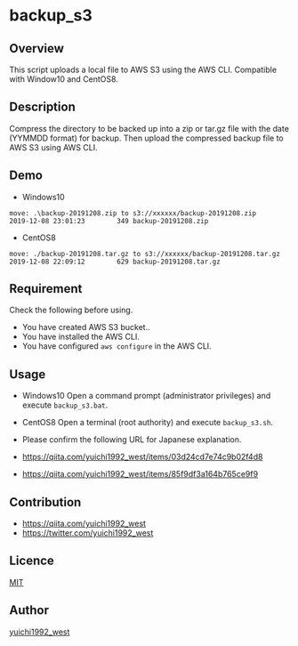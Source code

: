 backup_s3
====

## Overview
This script uploads a local file to AWS S3 using the AWS CLI. Compatible with Window10 and CentOS8.

## Description
Compress the directory to be backed up into a zip or tar.gz file with the date (YYMMDD format) for backup. Then upload the compressed backup file to AWS S3 using AWS CLI.

## Demo
* Windows10
```
move: .\backup-20191208.zip to s3://xxxxxx/backup-20191208.zip
2019-12-08 23:01:23        349 backup-20191208.zip
```

* CentOS8
```
move: ./backup-20191208.tar.gz to s3://xxxxxx/backup-20191208.tar.gz
2019-12-08 22:09:12        629 backup-20191208.tar.gz
```

## Requirement
Check the following before using.
* You have created AWS S3 bucket..
* You have installed the AWS CLI.
* You have configured `aws configure` in the AWS CLI.

## Usage
* Windows10
Open a command prompt (administrator privileges) and execute `backup_s3.bat`.

* CentOS8
Open a terminal (root authority) and execute `backup_s3.sh`.

* Please confirm the following URL for Japanese explanation.
* https://qiita.com/yuichi1992_west/items/03d24cd7e74c9b02f4d8
* https://qiita.com/yuichi1992_west/items/85f9df3a164b765ce9f9

## Contribution
* https://qiita.com/yuichi1992_west
* https://twitter.com/yuichi1992_west

## Licence

[MIT](https://github.com/tcnksm/tool/blob/master/LICENCE)

## Author

[yuichi1992_west](https://qiita.com/yuichi1992_west)
